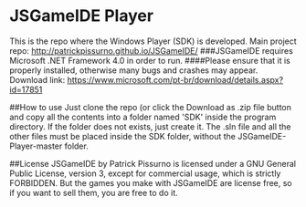 # JSGameIDE Player
This is the repo where the Windows Player (SDK) is developed. Main project repo: http://patrickpissurno.github.io/JSGameIDE/
###JSGameIDE requires Microsoft .NET Framework 4.0 in order to run.
####Please ensure that it is properly installed, otherwise many bugs and crashes may appear. Download link: https://www.microsoft.com/pt-br/download/details.aspx?id=17851

##How to use
Just clone the repo (or click the Download as .zip file button and copy all the contents into a folder named 'SDK' inside the program directory. If the folder does not exists, just create it. The .sln file and all the other files must be placed inside the SDK folder, without the JSGameIDE-Player-master folder.

##License
JSGameIDE by Patrick Pissurno is licensed under a GNU General Public License, version 3, except for commercial usage, which is strictly FORBIDDEN. But the games you make with JSGameIDE are license free, so if you want to sell them, you are free to do it.
